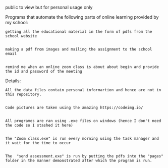 public to view but for personal usage only

Programs that automate the following parts of online learning provided by my school:


	getting all the educational material in the form of pdfs from the school website
	
	
	making a pdf from images and mailing the assignment to the school email
	
	
	remind me when an online zoom class is about about begin and provide the id and password of the meeting
	
	

Details:


	All the data files contain personal informartion and hence are not in this repository.
	
	
	Code pictures are taken using the amazing https://codeimg.io/
	
	
	All programes are ran using .exe files on windows (hence I don't need the code so I stashed it here)
	
	
	The "Zoom class.exe" is run every morning using the task manager and it wait for the time to occur
	
	
	The  "send assessment.exe" is run by putting the pdfs into the "pages" folder in the manner demonstrated after which the program is run.
	
	
